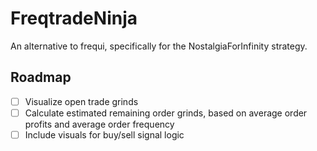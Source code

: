 # FreqtradeNinja
An alternative to frequi, specifically for the NostalgiaForInfinity strategy.

## Roadmap
- [ ] Visualize open trade grinds
- [ ] Calculate estimated remaining order grinds, based on average order profits and average order frequency
- [ ] Include visuals for buy/sell signal logic
